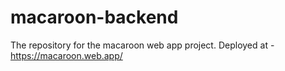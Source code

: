 # macaroon-backend
The repository for the macaroon web app project.
Deployed at - https://macaroon.web.app/
